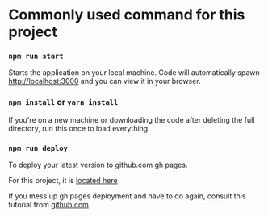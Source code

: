 # Commonly used command for this project

### `npm run start`

Starts the application on your local machine.
Code will automatically spawn [http://localhost:3000](http://localhost:3000) and you can view it in your browser.

### `npm install` or `yarn install`

If you're on a new machine or downloading the code after deleting the full directory, run this once to load everything.

### `npm run deploy`

To deploy your latest version to github.com gh pages.

For this project, it is [located here](https://kericarpenterprog.github.io/playstation-games/)

If you mess up gh pages deployment and have to do again, consult this tutorial from [github.com](https://github.com/gitname/react-gh-pages)
